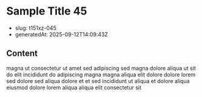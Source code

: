 # Sample Title 45

- slug: t151xz-045
- generatedAt: 2025-09-12T14:09:43Z

## Content
magna ut consectetur ut amet sed adipiscing sed magna dolore aliqua ut sit do elit incididunt do adipiscing magna magna aliqua elit dolore dolore lorem sed dolore sed aliqua dolore et et sed incididunt ut aliqua et dolore aliqua eiusmod dolore lorem aliqua aliqua elit consectetur sit
